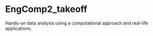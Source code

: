 # EngComp2_takeoff
Hands-on data analysis using a computational approach and real-life applications.
